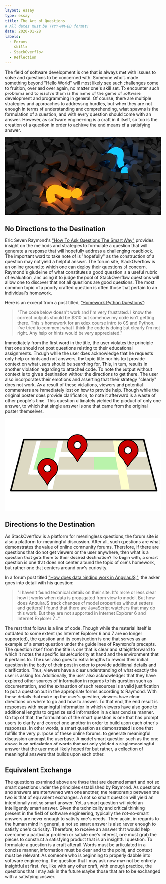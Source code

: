 ```yaml
---
layout: essay
type: essay
title: The Art of Questions
# All dates must be YYYY-MM-DD format!
date: 2020-01-28
labels:
  - Forums
  - Skills
  - StackOverflow
  - Reflection
---
```


The field of software development is one that is always met with issues to solve and questions to be concerned with.  Someone who's made something beyond "Hello World" will most likely see such challenges come to fruition, over and over again, no matter one's skill set.  To encounter such problems and to resolve them is the name of the game of software development and programming in general.  Of course, there are multiple strategies and approaches to addressing hurdles, but when they are not enough in terms of understanding and comprehending, what spawns is the formulation of a question, and with every question should come with an answer. However, as software engineering is a craft in it itself, so too is the creation of a question in order to achieve the end means of a satisfying answer.

<img class="ui medium right floated rounded image" src="../images/question-pile.png">

## No Directions to the Destination

Eric Seven Raymond's ["How To Ask Questions The Smart Way"](http://www.catb.org/esr/faqs/smart-questions.html) provides insight on the methods and strategies to formulate a question that will generate a response that will hopefully address a challenging roadblock.  The important word to take note of is "hopefully" as the construction of a question may not yield a helpful answer. The forum site, StackOverflow is an online ground to which one can deploy their questions of concern.  Raymond's giudeline of what constitutes a good question is a useful rubric of evaluation, and using it to judge the pool of StackOverflow questions will allow one to discover that not all questions are good questions.  The most common topic of a poorly crafted question is often those that pertain to an individual's homework.

Here is an excerpt from a post titled, ["Homework Python Questions"](https://stackoverflow.com/questions/25736737/homework-python-questions):
> "The code below doesn't work and I'm very frustrated. I know the correct outputs should be $310 but somehow my code isn't getting there. This is homework for an edex course intro to CS and Python. I've tried to comment what I think the code is doing but clearly i'm not right. Any help or hints would be very appreciated."

Immediately from the first word in the title, the user violates the principle that one should not post questions relating to their educational assignments.  Though while the user does acknowledge that he requests only help or hints and not answers, the topic title nor his text provide context on what users should be searching for.  This, in turn, results in another violation regarding to attached code.  To note the output without context is to give a destination without the directions to get there.  The user also incorporates their emotions and asserting that their strategy "clearly" does not work.  As a result of these violations,  viewers and potential commenters are immediately lost on how to provide help.  Though while the original poster does provide clarification, to note it afterward is a waste of other people's time.  This question ultimately yielded the product of only one answer, to which that single answer is one that came from the original poster themselves. 

<img class="ui medium right floated rounded image" src="../images/map.png">


## Directions to the Destination

As StackOverflow is a platform for meaningless questions, the forum site is also a platform for meaningful discussion.  After all, such questions are what demonstrates the value of online community forums.  Therefore, if there are questions that do not get viewers or the user anywhere, then what is a question that gets them to their desired destination?  To begin with, a smart question is one that does not center around the topic of one's homework, but rather one that centers around one's curiosity. 

In a forum post titled ["How does data binding work in AngularJS,"](https://stackoverflow.com/questions/9682092/how-does-data-binding-work-in-angularjs), the asker goes into detail with his question:
> "I haven't found technical details on their site. It's more or less clear how it works when data is propagated from view to model.  But how does AngularJS track changes of model properties without setters and getters?
> I found that there are JavaScript watchers that may do this work. But they are not supported in Internet Explorer 6 and Internet Explorer 7..."

The rest that follows is a line of code. Though while the material itself is outdated to some extent (as Internet Explorer 6 and 7 are no longer supported), the question and its construction is one that serves as an example of a smart question under the guidelines of Raymond's precepts.  The question itself from the title is one that is clear and straightforward to which it notes the specific issue/curiosity at hand and the environment that it pertains to.  The user also goes to extra lengths to reword their initial question in the body of their post in order to provide additional details and clarification.  Thus, viewers have a clear understanding of what exactly the user is asking for.  Additionally, the user also acknowledges that they have explored other sources of information in regards to his question such as documentation, and the exhaustion of such resources is a valid justification to put a question out in the appropriate forms according to Raymond.  With these details that make up the user's question, viewers have clear directions on where to go and how to answer.  To that end, the end result is responses with meaningful information in which viewers have also gone to additional lengths to organize said information in a clear concise manner.  On top of that, the formulation of the smart question is one that has prompt users to clarify and correct one another in order to build upon each other's responses.  In other words, a smart question as demonstrated is one that fulfills the very purpose of these online forums: to generate meaningful discussion amongst the userbase.  A model smart question such as the one above is an articulation of words that not only yielded a singlemeaningful answer that the user most likely hoped for but rather, a collection of meaningful answers that builds upon each other.  

##  Equivalent Exchange

The questions examined above are those that are deemed smart and not so smart questions under the principles established by Raymond.  As questions and answers are intertwined with one another, the relationship between the two is that of equivalent exchanges. A not so smart question will yield an intentionally not so smart answer.  Yet, a smart question will yield an intelligently smart answer.  Given the technicality and critical thinking present in the field of software engineering, typically the not-so-smart answers are never enough to satisfy one's needs.  Then again, in regards to the human mind in general, a not so smart answer is also never enough to satisfy one's curiosity.  Therefore, to receive an answer that would help overcome a particular problem or satiate one's interest, one must grab the pieces to construct a satisfying product that is an insightful question.  To formulate a question is a craft afterall.  Words must be articulated in a concise manner, information must be clear and to the point, and context must be relevant.  As someone who is beginning to properly dabble into software engineering, the question that I may ask now may not be entirely insightful at first.  Yet, like with any other craft, with enough practice, the questions that I may ask in the future maybe those that are to be exchanged with a satisfying answer.








